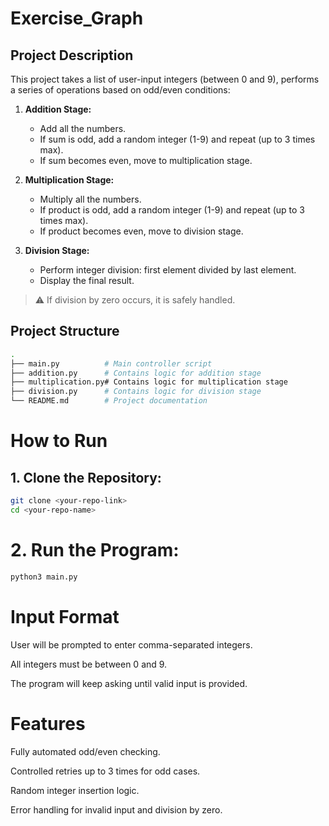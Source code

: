 # Exercise_Graph

## Project Description

This project takes a list of user-input integers (between 0 and 9), performs a series of operations based on odd/even conditions:

1. **Addition Stage:**
   - Add all the numbers.
   - If sum is odd, add a random integer (1-9) and repeat (up to 3 times max).
   - If sum becomes even, move to multiplication stage.

2. **Multiplication Stage:**
   - Multiply all the numbers.
   - If product is odd, add a random integer (1-9) and repeat (up to 3 times max).
   - If product becomes even, move to division stage.

3. **Division Stage:**
   - Perform integer division: first element divided by last element.
   - Display the final result.

> ⚠️ If division by zero occurs, it is safely handled.

##  Project Structure

```bash
.
├── main.py          # Main controller script
├── addition.py      # Contains logic for addition stage
├── multiplication.py# Contains logic for multiplication stage
├── division.py      # Contains logic for division stage
└── README.md        # Project documentation
```

#  How to Run
## 1. Clone the Repository:
```bash
git clone <your-repo-link>
cd <your-repo-name>
```
# 2. Run the Program:

```bash
python3 main.py
```

#  Input Format

User will be prompted to enter comma-separated integers.

All integers must be between 0 and 9.

The program will keep asking until valid input is provided.

# Features

Fully automated odd/even checking.

Controlled retries up to 3 times for odd cases.

Random integer insertion logic.

Error handling for invalid input and division by zero.

